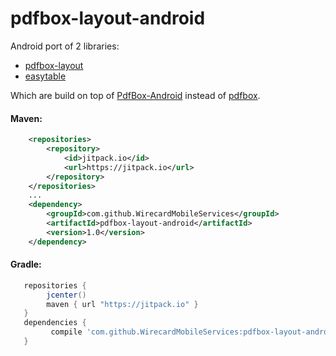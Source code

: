 # pdfbox-layout-android
Android port of 2 libraries:

* [pdfbox-layout](https://github.com/ralfstuckert/pdfbox-layout)
* [easytable](https://github.com/vandeseer/easytable)

Which are build on top of [PdfBox-Android](https://github.com/TomRoush/PdfBox-Android) instead of [pdfbox](https://github.com/apache/pdfbox). 
#### Maven:

```xml
    <repositories>
        <repository>
            <id>jitpack.io</id>
            <url>https://jitpack.io</url>
        </repository>
    </repositories>
    ...
    <dependency>
        <groupId>com.github.WirecardMobileServices</groupId>
        <artifactId>pdfbox-layout-android</artifactId>
        <version>1.0</version>
    </dependency>
```

#### Gradle:

```groovy
   repositories { 
        jcenter()
        maven { url "https://jitpack.io" }
   }
   dependencies {
         compile 'com.github.WirecardMobileServices:pdfbox-layout-android:1.0'
   }
```
